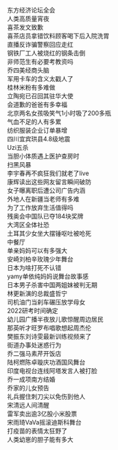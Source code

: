 东方经济论坛全会  
人类高质量宵夜  
喜茶发文致歉  
喜茶店员拿错饮料顾客喝下后入院洗胃  
直播反诈骗警察回应走红  
钢铁厂工人被烧红的钢条击倒  
非师范生有必要考教资吗  
乔四美经商头脑  
军用卡车的含义太戳人了  
桂林米粉有多难做  
立陶宛已召回其驻华大使  
会道歉的爸爸有多幸福  
北京两名女孩吸笑气1小时吸了200多瓶  
气血不足的人有多累  
纺织服装企业订单暴增  
四川宜宾珙县4.8级地震  
Uzi五杀  
当胆小体质遇上医护查房时  
扫黑风暴  
李宇春再不疯狂我们就老了live  
康辉读出这些网友留言瞬间破防  
女子曝离职后遭公司广告内涵  
外地人在新疆当老师有多难  
为了工作放弃生活值得吗  
残奥会中国队已夺184块奖牌  
大湾区全体社恐  
土耳其少女坐大摆锤呕吐被呛死  
中餐厅  
单亲妈妈可以有多强大  
安崎刘柏辛玫瑰少年舞台  
日本为啥打死不认错  
yamy单依纯妈妈说舞台故事感  
日本男子杀害中国两姐妹被判无期  
林更新演的总裁盛哲宁  
司机油门当刹车碾压放学母女  
2022研考时间确定  
幼儿园广播半夜放儿歌惊醒周边居民  
那英听才旺罗布唱歌想起周杰伦  
樊振东刘诗雯最新训练视频来了  
街道办事处迷惑行为  
乔二强马素芹开饭店  
陆柯燃陈卓璇庆功酒国风舞台  
印度电视台连线阿塔发言人被打脸  
乔一成项南方结婚  
乔家的儿女预告  
礼兵握住刺刀尖以免伤到他人  
宋清远人间清醒  
雷军卖出逾3亿股小米股票  
宋雨琦VaVa摇滚迪斯科舞台  
打疫苗的表情太狂野了  
人类幼崽的胆子能有多大  
